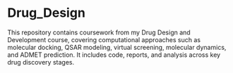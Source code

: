 # Drug_Design
This repository contains coursework from my Drug Design and Development course, covering computational approaches such as molecular docking, QSAR modeling, virtual screening, molecular dynamics, and ADMET prediction. It includes code, reports, and analysis across key drug discovery stages.
